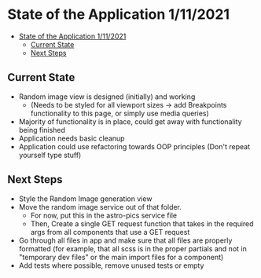 # State of the Application 1/11/2021

- [State of the Application 1/11/2021](#state-of-the-application-1112021)
  - [Current State](#current-state)
  - [Next Steps](#next-steps)

## Current State

- Random image view is designed (initially) and working
  - (Needs to be styled for all viewport sizes -> add Breakpoints functionality to this page, or simply use media queries)
- Majority of functionality is in place, could get away with functionality being finished
- Application needs basic cleanup
- Application could use refactoring towards OOP principles (Don't repeat yourself type stuff)  

## Next Steps

- Style the Random Image generation view
- Move the random image service out of that folder.
  - For now, put this in the astro-pics service file
  - Then, Create a single GET request function that takes in the required args from all components that use a GET request
- Go through all files in app and make sure that all files are properly formatted (for example, that all scss is in the proper partials and not in "temporary dev files" or the main import files for a component)
- Add tests where possible, remove unused tests or empty
